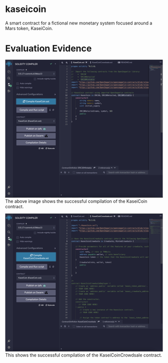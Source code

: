 # kaseicoin
A smart contract for a fictional new monetary system focused around a Mars token, KaseiCoin.


# Evaluation Evidence

![Image](Images/kaseicoin_compiled.png)
The above image shows the successful compilation of the KaseiCoin contract.


![Image](Images/crowdsale_compiled.png)
This shows the successful compilation of the KaseiCoinCrowdsale contract.